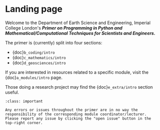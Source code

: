 # Landing page

Welcome to the Department of Earth Science and Engineering, Imperial College London's ***Primer on Programming in Python and Mathematical/Computational Techniques for Scientists and Engineers.***

The primer is (currently) split into four sections:

* {doc}`b_coding/intro`
* {doc}`c_mathematics/intro`
* {doc}`d_geosciences/intro`

If you are interested in resources related to a specific module, visit the {doc}`a_modules/intro` page.

Those doing a research project may find the {doc}`e_extra/intro` section useful.

```{admonition} Disclaimer
:class: important

Any errors or issues throughout the primer are in no way the responsibility of the corresponding module coordinator/lecturer. Please report any issue by clicking the "open issue" button in the top-right corner.

```
